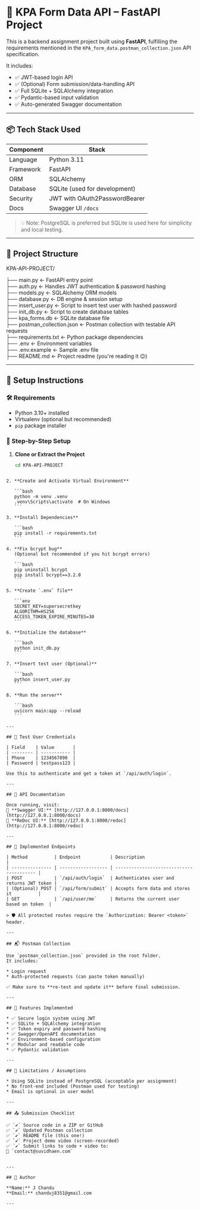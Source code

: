 
# 🚀 KPA Form Data API  – FastAPI Project

This is a backend assignment project built using **FastAPI**, fulfilling the requirements mentioned in the `KPA_form_data.postman_collection.json` API specification.

It includes:
- ✅ JWT-based login API
- ✅ (Optional) Form submission/data-handling API
- ✅ Full SQLite + SQLAlchemy integration
- ✅ Pydantic-based input validation
- ✅ Auto-generated Swagger documentation

---

## 📦 Tech Stack Used

| Component | Stack |
|----------|-------|
| Language | Python 3.11 |
| Framework | FastAPI |
| ORM | SQLAlchemy |
| Database | SQLite (used for development) |
| Security | JWT with OAuth2PasswordBearer |
| Docs | Swagger UI `/docs` |

> 💡 Note: PostgreSQL is preferred but SQLite is used here for simplicity and local testing.

---

## 🚀 Project Structure

KPA-API-PROJECT/

   ├── main.py                  ← FastAPI entry point  
   ├── auth.py                  ← Handles JWT authentication & password hashing  
   ├── models.py                ← SQLAlchemy ORM models  
   ├── database.py              ← DB engine & session setup  
   ├── insert_user.py           ← Script to insert test user with hashed password  
   ├── init_db.py               ← Script to create database tables  
   ├── kpa_forms.db             ← SQLite database file  
   ├── postman_collection.json  ← Postman collection with testable API requests  
   ├── requirements.txt         ← Python package dependencies  
   ├── .env                     ← Environment variables  
   ├── .env.example             ← Sample .env file  
   ├── README.md                ← Project readme (you're reading it 😉)
   
---

## 🚀 Setup Instructions

### 🛠️ Requirements
- Python 3.10+ installed
- Virtualenv (optional but recommended)
- `pip` package installer

### 🔄 Step-by-Step Setup

1. **Clone or Extract the Project**
   ```bash
   cd KPA-API-PROJECT
````

2. **Create and Activate Virtual Environment**

   ```bash
   python -m venv .venv
   .venv\Scripts\activate  # On Windows
   ```

3. **Install Dependencies**

   ```bash
   pip install -r requirements.txt
   ```

4. **Fix bcrypt bug**
   (Optional but recommended if you hit bcrypt errors)

   ```bash
   pip uninstall bcrypt
   pip install bcrypt==3.2.0
   ```

5. **Create `.env` file**

   ```env
   SECRET_KEY=supersecretkey
   ALGORITHM=HS256
   ACCESS_TOKEN_EXPIRE_MINUTES=30
   ```

6. **Initialize the database**

   ```bash
   python init_db.py
   ```

7. **Insert test user (Optional)**

   ```bash
   python insert_user.py
   ```

8. **Run the server**

   ```bash
   uvicorn main:app --reload
   ```

---

## 🔐 Test User Credentials

| Field    | Value       |
| -------- | ----------- |
| Phone    | 1234567890  |
| Password | testpass123 |

Use this to authenticate and get a token at `/api/auth/login`.

---

## 🔗 API Documentation

Once running, visit:
📘 **Swagger UI:** [http://127.0.0.1:8000/docs](http://127.0.0.1:8000/docs)
📘 **ReDoc UI:** [http://127.0.0.1:8000/redoc](http://127.0.0.1:8000/redoc)

---

## 📮 Implemented Endpoints

| Method          | Endpoint           | Description                              |
| --------------- | ------------------ | ---------------------------------------- |
| POST            | `/api/auth/login`  | Authenticates user and returns JWT token |
| (Optional) POST | `/api/form/submit` | Accepts form data and stores it          |
| GET             | `/api/user/me`     | Returns the current user based on token  |

> 🛡️ All protected routes require the `Authorization: Bearer <token>` header.

---

## 📬 Postman Collection

Use `postman_collection.json` provided in the root folder.
It includes:

* Login request
* Auth-protected requests (can paste token manually)

✅ Make sure to **re-test and update it** before final submission.

---

## 📝 Features Implemented

* ✅ Secure login system using JWT
* ✅ SQLite + SQLAlchemy integration
* ✅ Token expiry and password hashing
* ✅ Swagger/OpenAPI documentation
* ✅ Environment-based configuration
* ✅ Modular and readable code
* ✅ Pydantic validation

---

## 🧪 Limitations / Assumptions

* Using SQLite instead of PostgreSQL (acceptable per assignment)
* No front-end included (Postman used for testing)
* Email is optional in user model

---

## 📤 Submission Checklist

✅ `✔` Source code in a ZIP or GitHub
✅ `✔` Updated Postman collection
✅ `✔` README file (this one!)
✅ `✔` Project demo video (screen-recorded)
✅ `✔` Submit links to code + video to:
📧 `contact@suvidhaen.com`


---

## 🙌 Author

**Name:** J Chandu
**Email:** chanduj8351@gmail.com

---

